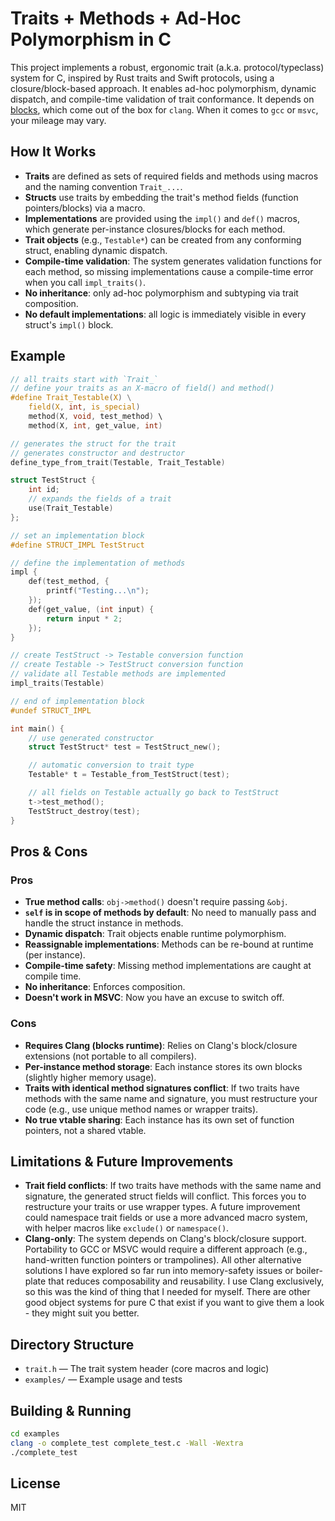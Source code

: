 # Traits + Methods + Ad-Hoc Polymorphism in C

This project implements a robust, ergonomic trait (a.k.a. protocol/typeclass) system for C, inspired by Rust traits and Swift protocols, using a closure/block-based approach. It enables ad-hoc polymorphism, dynamic dispatch, and compile-time validation of trait conformance. It depends on [blocks](https://en.wikipedia.org/wiki/Blocks_(C_language_extension)), which come out of the box for `clang`. When it comes to `gcc` or `msvc`, your mileage may vary.

## How It Works

- **Traits** are defined as sets of required fields and methods using macros and the naming convention `Trait_...`. 
- **Structs** use traits by embedding the trait's method fields (function pointers/blocks) via a macro.
- **Implementations** are provided using the `impl()` and `def()` macros, which generate per-instance closures/blocks for each method.
- **Trait objects** (e.g., `Testable*`) can be created from any conforming struct, enabling dynamic dispatch.
- **Compile-time validation**: The system generates validation functions for each method, so missing implementations cause a compile-time error when you call `impl_traits()`.
- **No inheritance**: only ad-hoc polymorphism and subtyping via trait composition.
- **No default implementations**: all logic is immediately visible in every struct's `impl()` block.

## Example

```c
// all traits start with `Trait_`
// define your traits as an X-macro of field() and method()
#define Trait_Testable(X) \
    field(X, int, is_special)
    method(X, void, test_method) \
    method(X, int, get_value, int)

// generates the struct for the trait
// generates constructor and destructor
define_type_from_trait(Testable, Trait_Testable)

struct TestStruct {
    int id;
    // expands the fields of a trait
    use(Trait_Testable)
};

// set an implementation block
#define STRUCT_IMPL TestStruct

// define the implementation of methods
impl {
    def(test_method, {
        printf("Testing...\n");
    });
    def(get_value, (int input) {
        return input * 2;
    });
}

// create TestStruct -> Testable conversion function
// create Testable -> TestStruct conversion function
// validate all Testable methods are implemented
impl_traits(Testable)

// end of implementation block
#undef STRUCT_IMPL

int main() {
    // use generated constructor
    struct TestStruct* test = TestStruct_new();

    // automatic conversion to trait type
    Testable* t = Testable_from_TestStruct(test);

    // all fields on Testable actually go back to TestStruct 
    t->test_method();
    TestStruct_destroy(test);
}
```

## Pros & Cons 

### Pros
- **True method calls**: `obj->method()` doesn't require passing `&obj`.
- **`self` is in scope of methods by default**: No need to manually pass and handle the struct instance in methods.
- **Dynamic dispatch**: Trait objects enable runtime polymorphism.
- **Reassignable implementations**: Methods can be re-bound at runtime (per instance).
- **Compile-time safety**: Missing method implementations are caught at compile time.
- **No inheritance**: Enforces composition.
- **Doesn't work in MSVC**: Now you have an excuse to switch off.

### Cons
- **Requires Clang (blocks runtime)**: Relies on Clang's block/closure extensions (not portable to all compilers).
- **Per-instance method storage**: Each instance stores its own blocks (slightly higher memory usage).
- **Traits with identical method signatures conflict**: If two traits have methods with the same name and signature, you must restructure your code (e.g., use unique method names or wrapper traits).
- **No true vtable sharing**: Each instance has its own set of function pointers, not a shared vtable.

## Limitations & Future Improvements

- **Trait field conflicts**: If two traits have methods with the same name and signature, the generated struct fields will conflict. This forces you to restructure your traits or use wrapper types. A future improvement could namespace trait fields or use a more advanced macro system, with helper macros like `exclude()` or `namespace()`.
- **Clang-only**: The system depends on Clang's block/closure support. Portability to GCC or MSVC would require a different approach (e.g., hand-written function pointers or trampolines). All other alternative solutions I have explored so far run into memory-safety issues or boiler-plate that reduces composability and reusability. I use Clang exclusively, so this was the kind of thing that I needed for myself. There are other good object systems for pure C that exist if you want to give them a look - they might suit you better.

## Directory Structure

- `trait.h` — The trait system header (core macros and logic)
- `examples/` — Example usage and tests

## Building & Running

```sh
cd examples
clang -o complete_test complete_test.c -Wall -Wextra
./complete_test
```

## License
MIT
